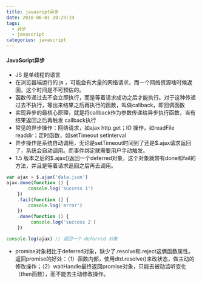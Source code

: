 ```yaml
---
title: javasript异步
date: 2018-06-01 20:29:19
tags:
  - 异步
  - javascript
categories: javascript
---
```


####  JavaScript异步
+ JS 是单线程的语言
+ 在浏览器端运行的 js ，可能会有大量的网络请求，而一个网络资源啥时候返回，这个时间是不可预估的。
+ 函数传递过去不会立即执行，而是等着请求成功之后才能执行。对于这种传递过去不执行，等出来结果之后再执行的函数，叫做callback，即回调函数
+ 实现异步的最核心原理，就是将callback作为参数传递给异步执行函数，当有结果返回之后再触发 callback执行
+ 常见的异步操作：网络请求，如ajax http.get；IO 操作，如readFile readdir；定时函数，如setTimeout setInterval
+ 异步操作是系统自动调用，无论是setTimeout时间到了还是$.ajax请求返回了，系统会自动调用。而事件绑定就需要用户手动触发。
+ 1.5 版本之后的$.ajax()返回一个deferred对象，这个对象就带有done和fail的方法，并且是等着请求返回之后再去调用。
```javascript
var ajax = $.ajax('data.json')
ajax.done(function () {
        console.log('success 1')
    })
    .fail(function () {
        console.log('error')
    })
    .done(function () {
         console.log('success 2')
    })

console.log(ajax) // 返回一个 deferred 对象
```
+ promise对象相比于deferred对象，缺少了.resolve和.reject这俩函数属性。返回promise的好处：（1）函数内部，使用dtd.resolve()来改状态，做主动的修改操作；（2）waitHandle最终返回promise对象，只能去被动监听变化（then函数），而不能去主动修改操作。
